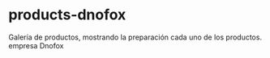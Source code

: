 # products-dnofox
Galería de productos, mostrando la preparación cada uno de los productos. empresa Dnofox
